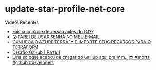 # update-star-profile-net-core

Videos Recentes
<!-- YOUTUBE:START -->
- [Existia controle de versão antes do Git??](https://www.youtube.com/watch?v=MPxICLEhVTE)
- [😮​ PAREI DE USAR SENHA NO MEU E-MAIL](https://www.youtube.com/watch?v=ykPirMg_D5s)
- [CONHEÇA O AZURE TERRAFY E IMPORTE SEUS RECURSOS PARA O TERRAFORM](https://www.youtube.com/watch?v=7t4eEoa9Ruc)
- [Desafio GitHub | Parte 1](https://www.youtube.com/watch?v=Nhjaxoxkc2I)
- [Olha só oque acabou de chegar do GitHub aqui pra mim.. 😍 #shorts #github #developers](https://www.youtube.com/watch?v=i6I0agdg4vw)
<!-- YOUTUBE:END -->
